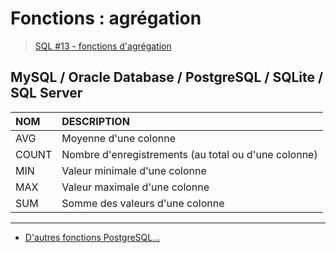 # Fonctions : agrégation

> [SQL #13 - fonctions d'agrégation](https://www.youtube.com/watch?v=TnPLdAuGCzU)

## MySQL / Oracle Database / PostgreSQL / SQLite / SQL Server

|NOM|DESCRIPTION|
|:--|:--|
|AVG|Moyenne d'une colonne|
|COUNT|Nombre d'enregistrements (au total ou d'une colonne)|
|MIN|Valeur minimale d'une colonne|
|MAX|Valeur maximale d'une colonne|
|SUM|Somme des valeurs d'une colonne|

---

+ [D'autres fonctions PostgreSQL...](https://docs.postgresql.fr/16/functions-aggregate.html)
